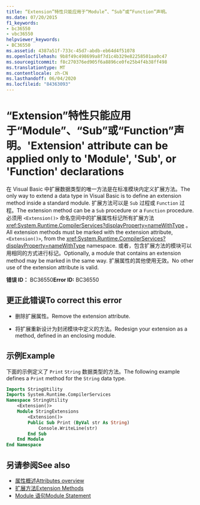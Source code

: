 ```yaml
---
title: “Extension”特性只能应用于“Module”、“Sub”或“Function”声明。
ms.date: 07/20/2015
f1_keywords:
- bc36550
- vbc36550
helpviewer_keywords:
- BC36550
ms.assetid: 4387a51f-733c-45d7-abdb-eb64d4f51078
ms.openlocfilehash: 9b8f49c498699a8f7d1c4b329e82258501aa0c47
ms.sourcegitcommit: f8c270376ed905f6a8896ce0fe25b4f4b38ff498
ms.translationtype: MT
ms.contentlocale: zh-CN
ms.lasthandoff: 06/04/2020
ms.locfileid: "84363093"
---
```

# <a name="extension-attribute-can-be-applied-only-to-module-sub-or-function-declarations"></a><span data-ttu-id="6a4e8-102">“Extension”特性只能应用于“Module”、“Sub”或“Function”声明。</span><span class="sxs-lookup"><span data-stu-id="6a4e8-102">'Extension' attribute can be applied only to 'Module', 'Sub', or 'Function' declarations</span></span>

<span data-ttu-id="6a4e8-103">在 Visual Basic 中扩展数据类型的唯一方法是在标准模块内定义扩展方法。</span><span class="sxs-lookup"><span data-stu-id="6a4e8-103">The only way to extend a data type in Visual Basic is to define an extension method inside a standard module.</span></span> <span data-ttu-id="6a4e8-104">扩展方法可以是 `Sub` 过程或 `Function` 过程。</span><span class="sxs-lookup"><span data-stu-id="6a4e8-104">The extension method can be a `Sub` procedure or a `Function` procedure.</span></span> <span data-ttu-id="6a4e8-105">必须用 `<Extension()>` 命名空间中的扩展属性标记所有扩展方法 <xref:System.Runtime.CompilerServices?displayProperty=nameWithType> 。</span><span class="sxs-lookup"><span data-stu-id="6a4e8-105">All extension methods must be marked with the extension attribute, `<Extension()>`, from the <xref:System.Runtime.CompilerServices?displayProperty=nameWithType> namespace.</span></span> <span data-ttu-id="6a4e8-106">或者，包含扩展方法的模块可以用相同的方式进行标记。</span><span class="sxs-lookup"><span data-stu-id="6a4e8-106">Optionally, a module that contains an extension method may be marked in the same way.</span></span> <span data-ttu-id="6a4e8-107">扩展属性的其他使用无效。</span><span class="sxs-lookup"><span data-stu-id="6a4e8-107">No other use of the extension attribute is valid.</span></span>

<span data-ttu-id="6a4e8-108">**错误 ID：** BC36550</span><span class="sxs-lookup"><span data-stu-id="6a4e8-108">**Error ID:** BC36550</span></span>

## <a name="to-correct-this-error"></a><span data-ttu-id="6a4e8-109">更正此错误</span><span class="sxs-lookup"><span data-stu-id="6a4e8-109">To correct this error</span></span>

- <span data-ttu-id="6a4e8-110">删除扩展属性。</span><span class="sxs-lookup"><span data-stu-id="6a4e8-110">Remove the extension attribute.</span></span>

- <span data-ttu-id="6a4e8-111">将扩展重新设计为封闭模块中定义的方法。</span><span class="sxs-lookup"><span data-stu-id="6a4e8-111">Redesign your extension as a method, defined in an enclosing module.</span></span>

## <a name="example"></a><span data-ttu-id="6a4e8-112">示例</span><span class="sxs-lookup"><span data-stu-id="6a4e8-112">Example</span></span>

<span data-ttu-id="6a4e8-113">下面的示例定义了 `Print` `String` 数据类型的方法。</span><span class="sxs-lookup"><span data-stu-id="6a4e8-113">The following example defines a `Print` method for the `String` data type.</span></span>

```vb
Imports StringUtility
Imports System.Runtime.CompilerServices
Namespace StringUtility
    <Extension()>
    Module StringExtensions
        <Extension()>
        Public Sub Print (ByVal str As String)
            Console.WriteLine(str)
        End Sub
    End Module
End Namespace
```

## <a name="see-also"></a><span data-ttu-id="6a4e8-114">另请参阅</span><span class="sxs-lookup"><span data-stu-id="6a4e8-114">See also</span></span>

- [<span data-ttu-id="6a4e8-115">属性概述</span><span class="sxs-lookup"><span data-stu-id="6a4e8-115">Attributes overview</span></span>](../../programming-guide/concepts/attributes/index.md)
- [<span data-ttu-id="6a4e8-116">扩展方法</span><span class="sxs-lookup"><span data-stu-id="6a4e8-116">Extension Methods</span></span>](../../programming-guide/language-features/procedures/extension-methods.md)
- [<span data-ttu-id="6a4e8-117">Module 语句</span><span class="sxs-lookup"><span data-stu-id="6a4e8-117">Module Statement</span></span>](../statements/module-statement.md)
